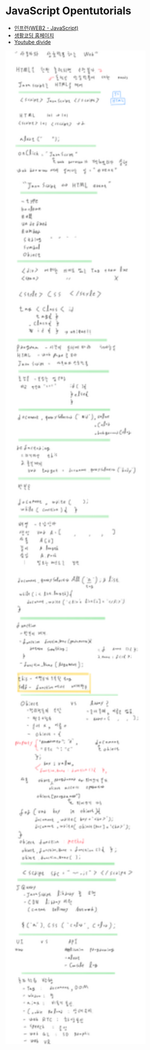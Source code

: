 # JavaScript Opentutorials

- [인프런(WEB2 - JavaScript)](https://www.inflearn.com/course/web2-javascript/dashboard)
- [생활코딩 홈페이지](https://opentutorials.org/module/3180)
- [Youtube divide](https://www.youtube.com/playlist?list=PLuHgQVnccGMBB348PWRN0fREzYcYgFybf)

<img src="./Image/JavaScript/summary.png" width="75%" height="75%">